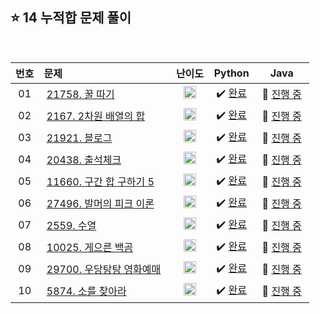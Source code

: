 ## ⭐️ 14 누적합 문제 풀이

<br>

| **번호** | **문제** | **난이도** | **Python** | **Java** |
|:--------:|:--------|:----------:|:----------:|:--------:|
| 01 | &nbsp;[21758. 꿀 따기](https://www.acmicpc.net/problem/21758)&nbsp;&nbsp; | &nbsp;&nbsp;<img src="https://github.com/yuuforest/Baekjoon/assets/97596022/85149378-3937-4538-8a9b-1b178253c958" width="20"/>&nbsp;&nbsp; | &nbsp;✔️ [완료](https://github.com/yuuforest/Algorithm/blob/main/02%20%EB%B0%B1%EC%A4%80/14%20%EB%88%84%EC%A0%81%ED%95%A9/Python/Prob21758.py)&nbsp; | &nbsp;💬 [진행 중]()&nbsp; |
| 02 | &nbsp;[2167. 2차원 배열의 합](https://www.acmicpc.net/problem/2167)&nbsp;&nbsp; | &nbsp;&nbsp;<img src="https://github.com/yuuforest/Baekjoon/assets/97596022/16c246cd-0ac7-4c70-8e59-ae53094efefd" width="20"/>&nbsp;&nbsp; | &nbsp;✔️ [완료](https://github.com/yuuforest/Algorithm/blob/main/02%20%EB%B0%B1%EC%A4%80/14%20%EB%88%84%EC%A0%81%ED%95%A9/Python/Prob2167.py)&nbsp; | &nbsp;💬 [진행 중](https://github.com/yuuforest/Algorithm/blob/main/02%20%EB%B0%B1%EC%A4%80/14%20%EB%88%84%EC%A0%81%ED%95%A9/Java/src/Prob2167.java)&nbsp; |
| 03 | &nbsp;[21921. 블로그](https://www.acmicpc.net/problem/21921)&nbsp;&nbsp; | &nbsp;&nbsp;<img src="https://github.com/yuuforest/Baekjoon/assets/97596022/07accbcc-b7bc-4a50-a82e-37f90db6a48f" width="20"/>&nbsp;&nbsp; | &nbsp;✔️ [완료](https://github.com/yuuforest/Algorithm/blob/main/02%20%EB%B0%B1%EC%A4%80/14%20%EB%88%84%EC%A0%81%ED%95%A9/Python/Prob21921.py)&nbsp; | &nbsp;💬 [진행 중]()&nbsp; |
| 04 | &nbsp;[20438. 출석체크](https://www.acmicpc.net/problem/20438)&nbsp;&nbsp; | &nbsp;&nbsp;<img src="https://github.com/yuuforest/Baekjoon/assets/97596022/0d140fe9-b265-452d-812a-c474404888d7" width="20"/>&nbsp;&nbsp; | &nbsp;✔️ [완료](https://github.com/yuuforest/Algorithm/blob/main/02%20%EB%B0%B1%EC%A4%80/14%20%EB%88%84%EC%A0%81%ED%95%A9/Python/Prob20438.py)&nbsp; | &nbsp;💬 [진행 중]()&nbsp; |
| 05 | &nbsp;[11660. 구간 합 구하기 5](https://www.acmicpc.net/problem/11660)&nbsp;&nbsp; | &nbsp;&nbsp;<img src="https://github.com/yuuforest/Baekjoon/assets/97596022/b865c934-26be-488e-aec2-cfaf969e1632" width="20"/>&nbsp;&nbsp; | &nbsp;✔️ [완료](https://github.com/yuuforest/Algorithm/blob/main/02%20%EB%B0%B1%EC%A4%80/14%20%EB%88%84%EC%A0%81%ED%95%A9/Python/Prob11660.py)&nbsp; | &nbsp;💬 [진행 중]()&nbsp; |
| 06 | &nbsp;[27496. 발머의 피크 이론](https://www.acmicpc.net/problem/27496)&nbsp;&nbsp; | &nbsp;&nbsp;<img src="https://github.com/yuuforest/Baekjoon/assets/97596022/07accbcc-b7bc-4a50-a82e-37f90db6a48f" width="20"/>&nbsp;&nbsp; | &nbsp;✔️ [완료](https://github.com/yuuforest/Algorithm/blob/main/02%20%EB%B0%B1%EC%A4%80/14%20%EB%88%84%EC%A0%81%ED%95%A9/Python/Prob27496.py)&nbsp; | &nbsp;💬 [진행 중]()&nbsp; |
| 07 | &nbsp;[2559. 수열](https://www.acmicpc.net/problem/2559)&nbsp;&nbsp; | &nbsp;&nbsp;<img src="https://github.com/yuuforest/Baekjoon/assets/97596022/07accbcc-b7bc-4a50-a82e-37f90db6a48f" width="20"/>&nbsp;&nbsp; | &nbsp;✔️ [완료](https://github.com/yuuforest/Algorithm/blob/main/02%20%EB%B0%B1%EC%A4%80/14%20%EB%88%84%EC%A0%81%ED%95%A9/Python/Prob2559.py)&nbsp; | &nbsp;💬 [진행 중]()&nbsp; |
| 08 | &nbsp;[10025. 게으른 백곰](https://www.acmicpc.net/problem/10025)&nbsp;&nbsp; | &nbsp;&nbsp;<img src="https://github.com/yuuforest/Baekjoon/assets/97596022/07accbcc-b7bc-4a50-a82e-37f90db6a48f" width="20"/>&nbsp;&nbsp; | &nbsp;✔️ [완료](https://github.com/yuuforest/Algorithm/blob/main/02%20%EB%B0%B1%EC%A4%80/14%20%EB%88%84%EC%A0%81%ED%95%A9/Python/Prob10025.py)&nbsp; | &nbsp;💬 [진행 중]()&nbsp; |
| 09 | &nbsp;[29700. 우당탕탕 영화예매](https://www.acmicpc.net/problem/29700)&nbsp;&nbsp; | &nbsp;&nbsp;<img src="https://github.com/yuuforest/Baekjoon/assets/97596022/3c7e9f4b-e603-404f-b612-258d66475421" width="20"/>&nbsp;&nbsp; | &nbsp;✔️ [완료](https://github.com/yuuforest/Algorithm/blob/main/02%20%EB%B0%B1%EC%A4%80/14%20%EB%88%84%EC%A0%81%ED%95%A9/Python/Prob29700.py)&nbsp; | &nbsp;💬 [진행 중]()&nbsp; |
| 10 | &nbsp;[5874. 소를 찾아라](https://www.acmicpc.net/problem/5874)&nbsp;&nbsp; | &nbsp;&nbsp;<img src="https://github.com/yuuforest/Baekjoon/assets/97596022/07accbcc-b7bc-4a50-a82e-37f90db6a48f" width="20"/>&nbsp;&nbsp; | &nbsp;✔️ [완료](https://github.com/yuuforest/Algorithm/blob/main/02%20%EB%B0%B1%EC%A4%80/14%20%EB%88%84%EC%A0%81%ED%95%A9/Python/Prob5874.py)&nbsp; | &nbsp;💬 [진행 중]()&nbsp; |